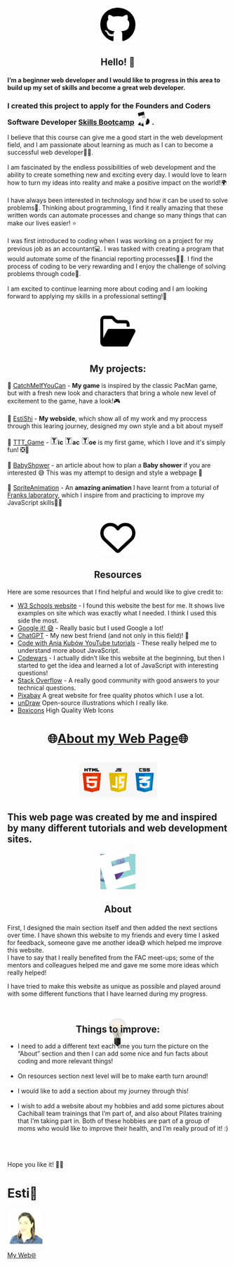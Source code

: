 
<!-- GITHUB ICON -->
<div align="center">
  <a href="https://estishi87.github.io/" {:target="_blank" rel="noopener"}>
    <img src="images/github.svg" alt="Logo" width="80" height="80">
  </a>






## Hello! 👋<br >
</div>

#### I’m a beginner web developer and I would like to progress in this area to build up my set of skills and become a great web developer.<br > 
###  <p align="left">I created this project to apply for the Founders and Coders Software Developer [Skills Bootcamp](https://www.foundersandcoders.com/learn/)<img src="images/FAC.jpg" alt="Logo" width="40" height="40" style="margin-bottom: -7px">.<br > </p>
I believe that this course can give me a good start in the web development field, and I am passionate about learning as much as I can to become a successful web developer👩‍💻.<br ><br >
I am fascinated by the endless possibilities of web development and the ability to create something new and exciting every day. I would love to learn how to turn my ideas into reality and make a positive impact on the world!🌍<br ><br >
I have always been interested in technology and how it can be used to solve problems💫. Thinking about programming, I find it really amazing that these written words can automate processes and change so many things that can make our lives easier! ⭐<br ><br >
I was first introduced to coding when I was working on a project for my previous job as an accountant💻. I was tasked with creating a program that would automate some of the financial reporting processes🕵️‍♀️. I find the process of coding to be very rewarding and I enjoy the challenge of solving problems through code🔀.<br ><br >
I am excited to continue learning more about coding and I am looking forward to applying my skills in a professional setting!🏅<br ><br >


<!-- FOLDER ICON --> <div align="center">
  <a href="https://estishi87.github.io/">
    <img src="images/folder-open.svg" alt="Logo" width="80" height="80">
  </a> <br >
  
## My projects:<br ></div>

📂 [CatchMeIfYouCan](https://estishi87.github.io/CatchMeIfYouCan/) - **My game** is inspired by the classic PacMan game, but with a fresh new look and characters that bring a whole new level of excitement to the game, have a look!🎮<br ><br >
📂 [EstiShi](https://estishi87.github.io/) - **My webside**, which show all of my work and my proccess through this learing journey, designed my own style and a bit about myself <br ><br >
📂 [TTT_Game](https://estishi87.github.io/TTT_Game/) - <img src="images/letter-t.png" alt="Logo" width="17" height="17">**ic** <img src="images/letter-t.png" alt="Logo" width="17" height="17">**ac** <img src="images/letter-t.png" alt="Logo" width="17" height="17">**oe** is my first game, which I love and it's simply fun! ❎🔴 <br ><br >
📂 [BabyShower](https://estishi87.github.io/BabyShower/) - an article about how to plan a **Baby shower** if you are interested 😅
This was my attempt to design and style a webpage 🎨<br ><br >
📂 [SpriteAnimation](https://estishi87.github.io/SpriteAnimation/) - An **amazing animation** I have learnt from a toturial of [Franks laboratory](https://www.youtube.com/watch?v=1bj7g6sXit8&t=122s), which I inspire from and practicing to improve my JavaScript skills👩‍💻<br ><br >


<!-- HEART ICON --> <div align="center">
  <a href="https://estishi87.github.io/">
    <img src="images/heart.svg" alt="Logo" width="80" height="80">
  </a>

  <!-- ACKNOWLEDGMENTS --> 
##  Resources </div>

Here are some resources that I find helpful and would like to give credit to:
  
* [W3 Schools website](https://www.w3schools.com/) - I found this website the best for me. It shows live examples on site which was exactly what I needed. I think I used this side the most.
* [Google it! 😅](https://www.google.co.il/) - Really basic but I used Google a lot!
* [ChatGPT](https://chatgpt.ai/) - My new best friend (and not only in this field)! 👭
* [Code with Ania Kubów YouTube tutorials](https://www.youtube.com/@AniaKubow) - These really helped me to understand more about JavaScript.
* [Codewars](https://www.codewars.com/dashboard) - I actually didn’t like this website at the beginning, but then I started to get the idea and learned a lot of JavaScript with interesting questions! 
* [Stack Overflow](https://stackoverflow.com/) - A really good community with good answers to your technical questions.
* [Pixabay](https://pixabay.com/) A great website for free quality photos which I use a lot.
* [unDraw](https://undraw.co/search) Open-source illustrations which I really like.
* [Boxicons](https://boxicons.com/?query=) High Quality Web Icons <br />

<div align="center">
  
# 🌐[About my Web Page](https://estishi87.github.io/)🌐
<br >

<!--MAIN PIC -->
<div align="center">
    <img src="images/HTMLCSSJS.png" width="180" height="80">
  </a>

## <p align="left">This web page was created by me and inspired by many different tutorials and web development sites.<br > </p>

 
  


<img src="images/E.png" width="80" height="80">
  
  ## <p align="center">About</p> 

<p align="left">First, I designed the main section itself and then added the next sections over time. I have shown this website to my friends and every time I asked for feedback, someone gave me another idea😅 which helped me improve this website.<br />
I have to say that I really benefited from the FAC meet-ups; some of the mentors and colleagues helped me and gave me some more ideas which really helped!
  
</div> 

<p align="left">I have tried to make this website as unique as possible and played around with some different functions that I have learned during my progress.
  
<a align="center"><img src="images/bulb.png" width="70" height="80" style="margin-bottom: -90px"></a>


## Things to improve: <br >
<div align="left">
  
- I need to add a different text each time you turn the picture on the “About” section and then I can add some nice and fun facts about coding and more relevant things! <br ><br >
 - On resources section next level will be to make earth turn around! <br ><br >
 - I would like to add a section about my journey through this! <br ><br >
 - I wish to add a website about my hobbies and add some pictures about Cachiball team trainings that I’m part of, and also about Pilates training that I’m taking part in. Both of these hobbies are part of a group of moms who would like to improve their health, and I’m really proud of it! :) <br ><br >
<br ><br >

Hope you like it! 🙌🏻

# Esti🎀<br />
<!-- PIC OF ME --> <div align="left">
  <a href="https://estishi87.github.io/">
    <img src="images/Esti.jpeg" alt="MyPic" width="80" height="80">
  </a> <br >
  
[My Web🌐](https://estishi87.github.io/)
<br >
